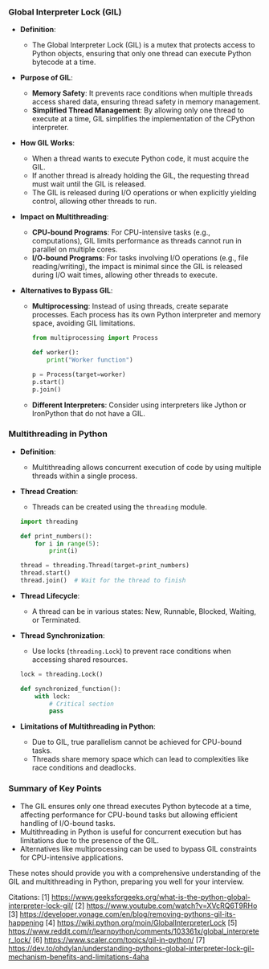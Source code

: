 ### Global Interpreter Lock (GIL)

- **Definition**:
  - The Global Interpreter Lock (GIL) is a mutex that protects access to Python objects, ensuring that only one thread can execute Python bytecode at a time.

- **Purpose of GIL**:
  - **Memory Safety**: It prevents race conditions when multiple threads access shared data, ensuring thread safety in memory management.
  - **Simplified Thread Management**: By allowing only one thread to execute at a time, GIL simplifies the implementation of the CPython interpreter.

- **How GIL Works**:
  - When a thread wants to execute Python code, it must acquire the GIL.
  - If another thread is already holding the GIL, the requesting thread must wait until the GIL is released.
  - The GIL is released during I/O operations or when explicitly yielding control, allowing other threads to run.

- **Impact on Multithreading**:
  - **CPU-bound Programs**: For CPU-intensive tasks (e.g., computations), GIL limits performance as threads cannot run in parallel on multiple cores.
  - **I/O-bound Programs**: For tasks involving I/O operations (e.g., file reading/writing), the impact is minimal since the GIL is released during I/O wait times, allowing other threads to execute.

- **Alternatives to Bypass GIL**:
  - **Multiprocessing**: Instead of using threads, create separate processes. Each process has its own Python interpreter and memory space, avoiding GIL limitations.
    ```python
    from multiprocessing import Process

    def worker():
        print("Worker function")

    p = Process(target=worker)
    p.start()
    p.join()
    ```
  - **Different Interpreters**: Consider using interpreters like Jython or IronPython that do not have a GIL.

### Multithreading in Python

- **Definition**:
  - Multithreading allows concurrent execution of code by using multiple threads within a single process.

- **Thread Creation**:
  - Threads can be created using the `threading` module.
  ```python
  import threading

  def print_numbers():
      for i in range(5):
          print(i)

  thread = threading.Thread(target=print_numbers)
  thread.start()
  thread.join()  # Wait for the thread to finish
  ```

- **Thread Lifecycle**:
  - A thread can be in various states: New, Runnable, Blocked, Waiting, or Terminated.
  
- **Thread Synchronization**:
  - Use locks (`threading.Lock`) to prevent race conditions when accessing shared resources.
  ```python
  lock = threading.Lock()

  def synchronized_function():
      with lock:
          # Critical section
          pass
  ```

- **Limitations of Multithreading in Python**:
  - Due to GIL, true parallelism cannot be achieved for CPU-bound tasks.
  - Threads share memory space which can lead to complexities like race conditions and deadlocks.

### Summary of Key Points

- The GIL ensures only one thread executes Python bytecode at a time, affecting performance for CPU-bound tasks but allowing efficient handling of I/O-bound tasks.
- Multithreading in Python is useful for concurrent execution but has limitations due to the presence of the GIL.
- Alternatives like multiprocessing can be used to bypass GIL constraints for CPU-intensive applications.

These notes should provide you with a comprehensive understanding of the GIL and multithreading in Python, preparing you well for your interview.

Citations:
[1] https://www.geeksforgeeks.org/what-is-the-python-global-interpreter-lock-gil/
[2] https://www.youtube.com/watch?v=XVcRQ6T9RHo
[3] https://developer.vonage.com/en/blog/removing-pythons-gil-its-happening
[4] https://wiki.python.org/moin/GlobalInterpreterLock
[5] https://www.reddit.com/r/learnpython/comments/103361x/global_interpreter_lock/
[6] https://www.scaler.com/topics/gil-in-python/
[7] https://dev.to/ohdylan/understanding-pythons-global-interpreter-lock-gil-mechanism-benefits-and-limitations-4aha